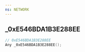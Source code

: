 ```yaml
---
ns: NETWORK
---
```

## _0xE546BDA1B3E288EE

```c
// 0xE546BDA1B3E288EE
Any _0xE546BDA1B3E288EE();
```

